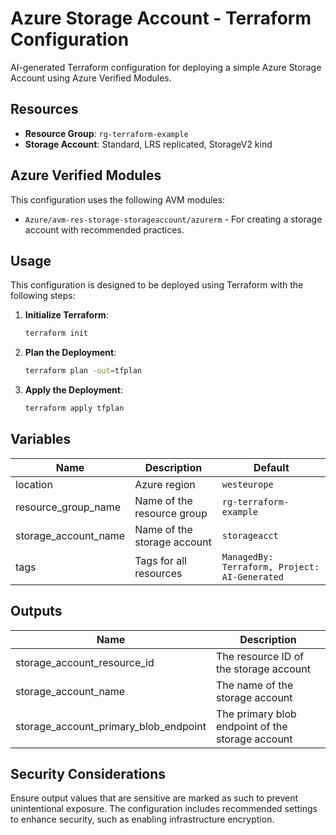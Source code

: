 # Azure Storage Account - Terraform Configuration

AI-generated Terraform configuration for deploying a simple Azure Storage Account using Azure Verified Modules.

## Resources

- **Resource Group**: `rg-terraform-example`
- **Storage Account**: Standard, LRS replicated, StorageV2 kind

## Azure Verified Modules

This configuration uses the following AVM modules:
- `Azure/avm-res-storage-storageaccount/azurerm` - For creating a storage account with recommended practices.

## Usage

This configuration is designed to be deployed using Terraform with the following steps:

1. **Initialize Terraform**:
   ```bash
   terraform init
   ```

2. **Plan the Deployment**:
   ```bash
   terraform plan -out=tfplan
   ```

3. **Apply the Deployment**:
   ```bash
   terraform apply tfplan
   ```

## Variables

| Name | Description | Default |
|------|-------------|---------|
| location | Azure region | `westeurope` |
| resource_group_name | Name of the resource group | `rg-terraform-example` |
| storage_account_name | Name of the storage account | `storageacct` |
| tags | Tags for all resources | `ManagedBy: Terraform, Project: AI-Generated` |

## Outputs

| Name | Description |
|------|-------------|
| storage_account_resource_id | The resource ID of the storage account |
| storage_account_name | The name of the storage account |
| storage_account_primary_blob_endpoint | The primary blob endpoint of the storage account |

## Security Considerations

Ensure output values that are sensitive are marked as such to prevent unintentional exposure. The configuration includes recommended settings to enhance security, such as enabling infrastructure encryption.
